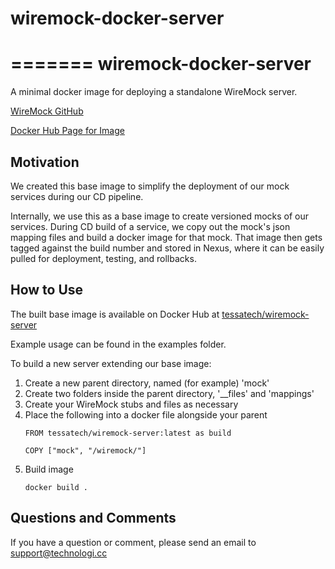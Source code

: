 # wiremock-docker-server
 
=======
wiremock-docker-server
========================
A minimal docker image for deploying a standalone WireMock server. 

[WireMock GitHub](https://github.com/tomakehurst/wiremock) 

[Docker Hub Page for Image](https://hub.docker.com/r/tessatech/wiremock-server/)

Motivation
----------
We created this base image to simplify the deployment of our mock services during our CD pipeline.

Internally, we use this as a base image to create versioned mocks of our services. During CD build of a service, we copy out the mock's json mapping files and build a docker image for that mock. That image then gets tagged against the build number and stored in Nexus, where it can be easily pulled for deployment, testing, and rollbacks.

How to Use
-----------
The built base image is available on Docker Hub at [tessatech/wiremock-server](https://hub.docker.com/r/tessatech/wiremock-server/)

Example usage can be found in the examples folder.

To build a new server extending our base image:
1. Create a new parent directory, named (for example) 'mock'
2. Create two folders inside the parent directory, '__files' and 'mappings'
3. Create your WireMock stubs and files as necessary
4. Place the following into a docker file alongside your parent
   ```
   FROM tessatech/wiremock-server:latest as build
   
   COPY ["mock", "/wiremock/"]
   ```
5. Build image
   ```
   docker build .
   ```
 
Questions and Comments
----------------------
If you have a question or comment, please send an email to support@technologi.cc


